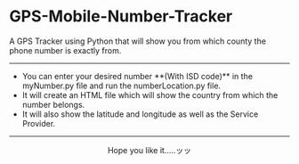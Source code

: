 # GPS-Mobile-Number-Tracker
A GPS Tracker using Python that will show you from which county the phone number is exactly from.
<hr>
<ul>
<li>You can enter your desired number **(With ISD code)** in the myNumber.py file and run the numberLocation.py file. </li>
<li>It will create an HTML file which will show the country from which the number belongs. </li>
<li>It will also show the latitude and longitude as well as the Service Provider. </li>
</ul>
<hr>
<p align="center">Hope you like it.....ッッ</p>
